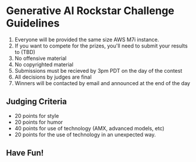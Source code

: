 # Generative AI Rockstar Challenge Guidelines

1. Everyone will be provided the same size AWS M7i instance.
2. If you want to compete for the prizes, you'll need to submit your results to (TBD)
3. No offensive material
4. No copyrighted material
5. Submissions must be recieved by 3pm PDT on the day of the contest
6. All decisions by judges are final
7. Winners will be contacted by email and announced at the end of the day

## Judging Criteria

- 20 points for style
- 20 points for humor
- 40 points for use of technology (AMX, advanced models, etc)
- 20 points for the use of technology in an unexpected way.

## Have Fun!